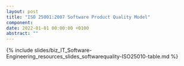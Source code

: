 ```yaml
---
layout: post
title: "ISO 25001:2007 Software Product Quality Model"
component:
date: 2022-01-01 00:00:00 +0100
abstract: ""
---
```


{% include slides/biz_IT_Software-Engineering_resources_slides_softwarequality-ISO25010-table.md %}
